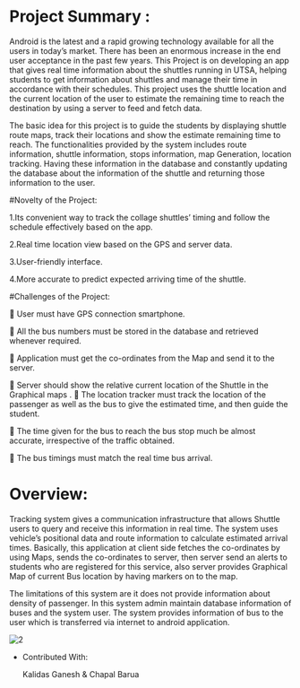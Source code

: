 # Project Summary :

Android is the latest and a rapid growing technology available for all the users in today’s market. There has been an enormous increase in the end user acceptance in the past few years. This Project is on developing an app that gives real time information about the shuttles running in UTSA, helping students to get information about shuttles and manage their time in accordance with their schedules. This project uses the shuttle location and the current location of the user to estimate the remaining time to reach the destination by using a server to feed and fetch data. 
    	
The basic idea for this project is to guide the students by displaying shuttle route maps, track their locations and show the estimate remaining time to reach. The functionalities provided by the system includes route information, shuttle information, stops information, map Generation, location tracking. Having these information in the database and constantly updating the database about the information of the shuttle and returning those information to the user.

#Novelty of the Project:

1.Its convenient way to track the collage shuttles’ timing and follow the schedule effectively based on the app.

2.Real time location view based on the GPS and server data.

3.User-friendly interface.

4.More accurate to predict expected arriving time of the shuttle.


#Challenges of the Project:

	User must have GPS connection smartphone.

	All the bus numbers must be stored in the database and retrieved whenever required.

	Application must get the co-ordinates from the Map and send it to the server.

	Server should show the relative current location of the Shuttle in the Graphical maps
. 
	The location tracker must track the location of the passenger as well as the bus to give the estimated time, and then guide the
student.

	The time given for the bus to reach the bus stop much be almost accurate, irrespective of the traffic obtained.

	The bus timings must match the real time bus arrival.


# Overview:

Tracking system gives a communication infrastructure that allows Shuttle users to query and receive this information in real time. 
The system uses vehicle’s positional data and route information to calculate estimated arrival times. Basically, this application at client side fetches the co-ordinates by using Maps, sends the co-ordinates to server, then server send an alerts to students who are registered for this service, also server provides Graphical Map of current Bus location by having markers on to the map.


The limitations of this system are it does not provide information about density of passenger. In this system admin maintain database information of buses and the system user. The system provides information of bus to the user which is transferred via internet to android application.


![2](https://cloud.githubusercontent.com/assets/14539985/14408741/3c5dc314-fec6-11e5-9413-f3bae870cd39.png)



* Contributed With:
    
    Kalidas Ganesh
    &
    Chapal Barua



